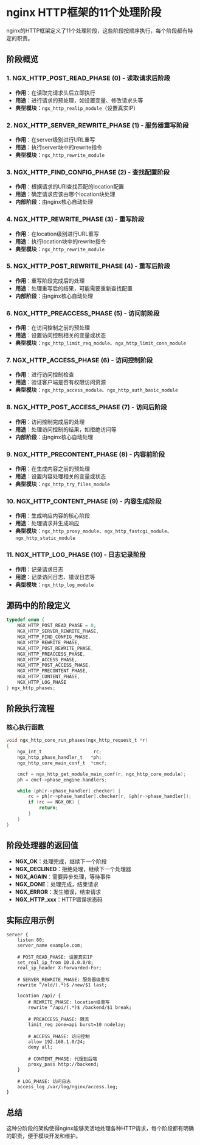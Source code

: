 # nginx HTTP框架的11个处理阶段

nginx的HTTP框架定义了11个处理阶段，这些阶段按顺序执行，每个阶段都有特定的职责。

## 阶段概览

### 1. NGX_HTTP_POST_READ_PHASE (0) - 读取请求后阶段
- **作用**：在读取完请求头后立即执行
- **用途**：进行请求的预处理，如设置变量、修改请求头等
- **典型模块**：`ngx_http_realip_module`（设置真实IP）

### 2. NGX_HTTP_SERVER_REWRITE_PHASE (1) - 服务器重写阶段
- **作用**：在server级别进行URL重写
- **用途**：执行server块中的rewrite指令
- **典型模块**：`ngx_http_rewrite_module`

### 3. NGX_HTTP_FIND_CONFIG_PHASE (2) - 查找配置阶段
- **作用**：根据请求的URI查找匹配的location配置
- **用途**：确定请求应该由哪个location块处理
- **内部阶段**：由nginx核心自动处理

### 4. NGX_HTTP_REWRITE_PHASE (3) - 重写阶段
- **作用**：在location级别进行URL重写
- **用途**：执行location块中的rewrite指令
- **典型模块**：`ngx_http_rewrite_module`

### 5. NGX_HTTP_POST_REWRITE_PHASE (4) - 重写后阶段
- **作用**：重写阶段完成后的处理
- **用途**：处理重写后的结果，可能需要重新查找配置
- **内部阶段**：由nginx核心自动处理

### 6. NGX_HTTP_PREACCESS_PHASE (5) - 访问前阶段
- **作用**：在访问控制之前的预处理
- **用途**：设置访问控制相关的变量或状态
- **典型模块**：`ngx_http_limit_req_module`、`ngx_http_limit_conn_module`

### 7. NGX_HTTP_ACCESS_PHASE (6) - 访问控制阶段
- **作用**：进行访问控制检查
- **用途**：验证客户端是否有权限访问资源
- **典型模块**：`ngx_http_access_module`、`ngx_http_auth_basic_module`

### 8. NGX_HTTP_POST_ACCESS_PHASE (7) - 访问后阶段
- **作用**：访问控制完成后的处理
- **用途**：处理访问控制的结果，如拒绝访问等
- **内部阶段**：由nginx核心自动处理

### 9. NGX_HTTP_PRECONTENT_PHASE (8) - 内容前阶段
- **作用**：在生成内容之前的预处理
- **用途**：设置内容处理相关的变量或状态
- **典型模块**：`ngx_http_try_files_module`

### 10. NGX_HTTP_CONTENT_PHASE (9) - 内容生成阶段
- **作用**：生成响应内容的核心阶段
- **用途**：处理请求并生成响应
- **典型模块**：`ngx_http_proxy_module`、`ngx_http_fastcgi_module`、`ngx_http_static_module`

### 11. NGX_HTTP_LOG_PHASE (10) - 日志记录阶段
- **作用**：记录请求日志
- **用途**：记录访问日志、错误日志等
- **典型模块**：`ngx_http_log_module`

## 源码中的阶段定义

```c
typedef enum {
    NGX_HTTP_POST_READ_PHASE = 0,
    NGX_HTTP_SERVER_REWRITE_PHASE,
    NGX_HTTP_FIND_CONFIG_PHASE,
    NGX_HTTP_REWRITE_PHASE,
    NGX_HTTP_POST_REWRITE_PHASE,
    NGX_HTTP_PREACCESS_PHASE,
    NGX_HTTP_ACCESS_PHASE,
    NGX_HTTP_POST_ACCESS_PHASE,
    NGX_HTTP_PRECONTENT_PHASE,
    NGX_HTTP_CONTENT_PHASE,
    NGX_HTTP_LOG_PHASE
} ngx_http_phases;
```

## 阶段执行流程

### 核心执行函数

```c
void ngx_http_core_run_phases(ngx_http_request_t *r)
{
    ngx_int_t                   rc;
    ngx_http_phase_handler_t   *ph;
    ngx_http_core_main_conf_t  *cmcf;

    cmcf = ngx_http_get_module_main_conf(r, ngx_http_core_module);
    ph = cmcf->phase_engine.handlers;

    while (ph[r->phase_handler].checker) {
        rc = ph[r->phase_handler].checker(r, &ph[r->phase_handler]);
        if (rc == NGX_OK) {
            return;
        }
    }
}
```

## 阶段处理器的返回值

- **NGX_OK**：处理完成，继续下一个阶段
- **NGX_DECLINED**：拒绝处理，继续下一个处理器
- **NGX_AGAIN**：需要异步处理，等待事件
- **NGX_DONE**：处理完成，结束请求
- **NGX_ERROR**：发生错误，结束请求
- **NGX_HTTP_xxx**：HTTP错误状态码

## 实际应用示例

```nginx
server {
    listen 80;
    server_name example.com;
    
    # POST_READ_PHASE: 设置真实IP
    set_real_ip_from 10.0.0.0/8;
    real_ip_header X-Forwarded-For;
    
    # SERVER_REWRITE_PHASE: 服务器级重写
    rewrite ^/old/(.*)$ /new/$1 last;
    
    location /api/ {
        # REWRITE_PHASE: location级重写
        rewrite ^/api/(.*)$ /backend/$1 break;
        
        # PREACCESS_PHASE: 限流
        limit_req zone=api burst=10 nodelay;
        
        # ACCESS_PHASE: 访问控制
        allow 192.168.1.0/24;
        deny all;
        
        # CONTENT_PHASE: 代理到后端
        proxy_pass http://backend;
    }
    
    # LOG_PHASE: 访问日志
    access_log /var/log/nginx/access.log;
}
```

## 总结

这种分阶段的架构使得nginx能够灵活地处理各种HTTP请求，每个阶段都有明确的职责，便于模块开发和维护。 